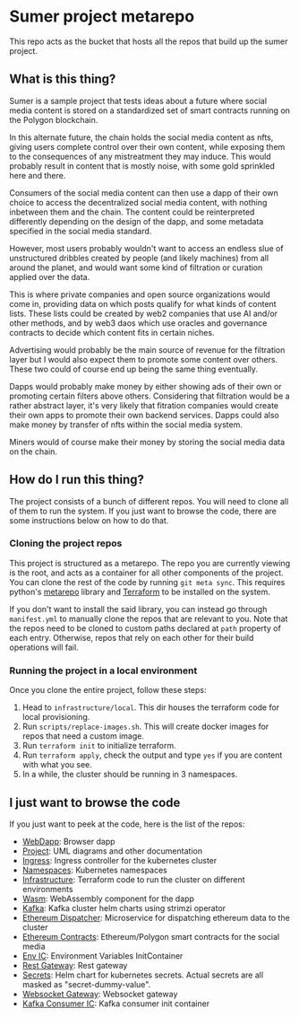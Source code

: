 # Sumer project metarepo

This repo acts as the bucket that hosts all the repos that build up the sumer project. 

## What is this thing?

Sumer is a sample project that tests ideas about a future where social media content is stored on a standardized set of smart contracts running on the Polygon blockchain.

In this alternate future, the chain holds the social media content as nfts, giving users complete control over their own content, while exposing them to the consequences of any mistreatment they may induce. This would probably result in content that is mostly noise, with some gold sprinkled here and there.

Consumers of the social media content can then use a dapp of their own choice to access the decentralized social media content, with nothing inbetween them and the chain. The content could be reinterpreted differently depending on the design of the dapp, and some metadata specified in the social media standard.

However, most users probably wouldn't want to access an endless slue of unstructured dribbles created by people (and likely machines) from all around the planet, and would want some kind of filtration or curation applied over the data.

This is where private companies and open source organizations would come in, providing data on which posts qualify for what kinds of content lists. These lists could be created by web2 companies that use AI and/or other methods, and by web3 daos which use oracles and governance contracts to decide which content fits in certain niches. 

Advertising would probably be the main source of revenue for the filtration layer but I would also expect them to promote some content over others. These two could of course end up being the same thing eventually. 

Dapps would probably make money by either showing ads of their own or promoting certain filters above others. Considering that filtration would be a rather abstract layer, it's very likely that fitration companies would create their own apps to promote their own backend services. Dapps could also make money by transfer of nfts within the social media system.

Miners would of course make their money by storing the social media data on the chain.

## How do I run this thing?

The project consists of a bunch of different repos. You will need to clone all of them to run the system. If you just want to browse the code, there are some instructions below on how to do that.

### Cloning the project repos

This project is structured as a metarepo. The repo you are currently viewing is the root, and acts as a container for all other components of the project. You can clone the rest of the code by running `git meta sync`. This requires python's [metarepo](https://pypi.org/project/metarepo/) library and [Terraform](https://www.terraform.io/) to be installed on the system. 

If you don't want to install the said library, you can instead go through `manifest.yml` to manually clone the repos that are relevant to you. Note that the repos need to be cloned to custom paths declared at `path` property of each entry. Otherwise, repos that rely on each other for their build operations will fail.

### Running the project in a local environment

Once you clone the entire project, follow these steps:
1. Head to `infrastructure/local`. This dir houses the terraform code for local provisioning.
1. Run `scripts/replace-images.sh`. This will create docker images for repos that need a custom image.
1. Run `terraform init` to initialize terraform.
1. Run `terraform apply`, check the output and type `yes` if you are content with what you see.
1. In a while, the cluster should be running in 3 namespaces.

## I just want to browse the code

If you just want to peek at the code, here is the list of the repos:

* [WebDapp](https://github.com/utkusarioglu/sumer-web-dapp): Browser dapp
* [Project](https://github.com/utkusarioglu/sumer-project): UML diagrams and other documentation
* [Ingress](https://github.com/utkusarioglu/sumer-ingress): Ingress controller for the kubernetes cluster
* [Namespaces](https://github.com/utkusarioglu/sumer-namespaces): Kubernetes namespaces
* [Infrastructure](https://github.com/utkusarioglu/sumer-infrastructure): Terraform code to run the cluster on different environments
* [Wasm](https://github.com/utkusarioglu/sumer-wasm): WebAssembly component for the dapp
* [Kafka](https://github.com/utkusarioglu/sumer-kafka): Kafka cluster helm charts using strimzi operator
* [Ethereum Dispatcher](https://github.com/utkusarioglu/sumer-ethereum-dispatcher): Microservice for dispatching ethereum data to the cluster
* [Ethereum Contracts](https://github.com/utkusarioglu/sumer-ethereum-contracts): Ethereum/Polygon smart contracts for the social media
* [Env IC](https://github.com/utkusarioglu/sumer-env-ic): Environment Variables InitContainer
* [Rest Gateway](https://github.com/utkusarioglu/sumer-rest-gateway): Rest gateway
* [Secrets](https://github.com/utkusarioglu/sumer-secrets): Helm chart for kubernetes secrets. Actual secrets are all masked as "secret-dummy-value".
* [Websocket Gateway](https://github.com/utkusarioglu/sumer-websocket-gateway): Websocket gateway
* [Kafka Consumer IC](https://github.com/utkusarioglu/sumer-kafka-consumer-ic): Kafka consumer init container
